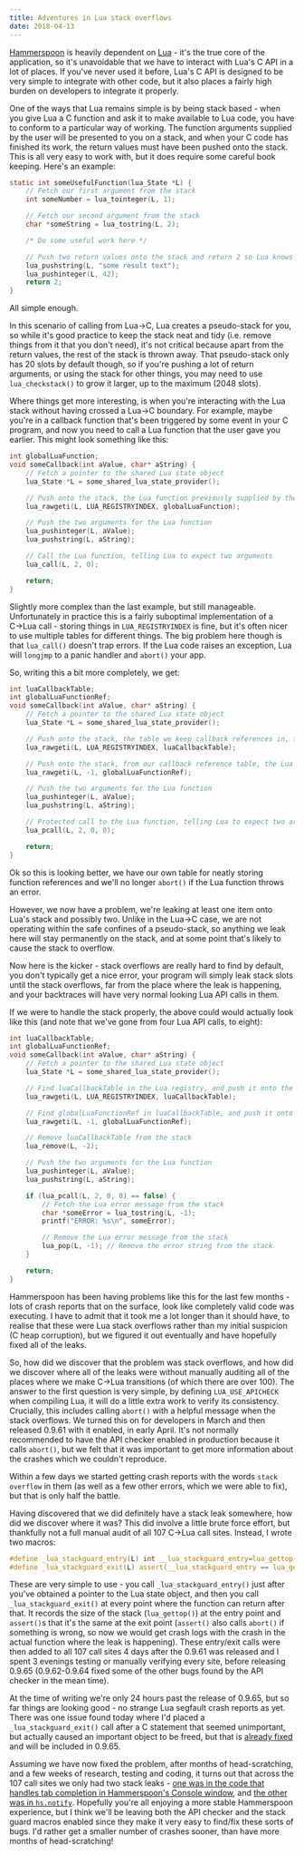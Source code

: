 ```yaml
---
title: Adventures in Lua stack overflows
date: 2018-04-13
---
```


[Hammerspoon](http://www.hammerspoon.org) is heavily dependent on [Lua](http://www.lua.org) - it's the true core of the application, so it's unavoidable that we have to interact with Lua's C API in a lot of places. If you've never used it before, Lua's C API is designed to be very simple to integrate with other code, but it also places a fairly high burden on developers to integrate it properly.

One of the ways that Lua remains simple is by being stack based - when you give Lua a C function and ask it to make available to Lua code, you have to conform to a particular way of working. The function arguments supplied by the user will be presented to you on a stack, and when your C code has finished its work, the return values must have been pushed onto the stack. This is all very easy to work with, but it does require some careful book keeping. Here's an example:

```C
static int someUsefulFunction(lua_State *L) {
    // Fetch our first argument from the stack
    int someNumber = lua_tointeger(L, 1);

    // Fetch our second argument from the stack
    char *someString = lua_tostring(L, 2);

    /* Do some useful work here */

    // Push two return values onto the stack and return 2 so Lua knows how many return values we provided
    lua_pushstring(L, "some result text");
    lua_pushinteger(L, 42);
    return 2;
}
```

All simple enough.

In this scenario of calling from Lua→C, Lua creates a pseudo-stack for you, so while it's good practice to keep the stack neat and tidy (i.e. remove things from it that you don't need), it's not critical because apart from the return values, the rest of the stack is thrown away. That pseudo-stack only has 20 slots by default though, so if you're pushing a lot of return arguments, or using the stack for other things, you may need to use `lua_checkstack()` to grow it larger, up to the maximum (2048 slots).

Where things get more interesting, is when you're interacting with the Lua stack without having crossed a Lua→C boundary. For example, maybe you're in a callback function that's been triggered by some event in your C program, and now you need to call a Lua function that the user gave you earlier. This might look something like this:

```C
int globalLuaFunction;
void someCallback(int aValue, char* aString) {
    // Fetch a pointer to the shared Lua state object
    lua_State *L = some_shared_lua_state_provider();

    // Push onto the stack, the Lua function previously supplied by the user, from Lua's global registry
    lua_rawgeti(L, LUA_REGISTRYINDEX, globalLuaFunction);

    // Push the two arguments for the Lua function
    lua_pushinteger(L, aValue);
    lua_pushstring(L, aString);

    // Call the Lua function, telling Lua to expect two arguments
    lua_call(L, 2, 0);

    return;
}
```

Slightly more complex than the last example, but still manageable. Unfortunately in practice this is a fairly suboptimal implementation of a C→Lua call - storing things in `LUA_REGISTRYINDEX` is fine, but it's often nicer to use multiple tables for different things. The big problem here though is that `lua_call()` doesn't trap errors. If the Lua code raises an exception, Lua will `longjmp` to a panic handler and `abort()` your app.

So, writing this a bit more completely, we get:

```C
int luaCallbackTable;
int globalLuaFunctionRef;
void someCallback(int aValue, char* aString) {
    // Fetch a pointer to the shared Lua state object
    lua_State *L = some_shared_lua_state_provider();

    // Push onto the stack, the table we keep callback references in, from Lua's global registry
    lua_rawgeti(L, LUA_REGISTRYINDEX, luaCallbackTable);

    // Push onto the stack, from our callback reference table, the Lua function previously supplied by the user
    lua_rawgeti(L, -1, globalLuaFunctionRef);

    // Push the two arguments for the Lua function
    lua_pushinteger(L, aValue);
    lua_pushstring(L, aString);

    // Protected call to the Lua function, telling Lua to expect two arguments
    lua_pcall(L, 2, 0, 0);

    return;
}
```

Ok so this is looking better, we have our own table for neatly storing function references and we'll no longer `abort()` if the Lua function throws an error.

However, we now have a problem, we're leaking at least one item onto Lua's stack and possibly two. Unlike in the Lua→C case, we are not operating within the safe confines of a pseudo-stack, so anything we leak here will stay permanently on the stack, and at some point that's likely to cause the stack to overflow.

Now here is the kicker - stack overflows are really hard to find by default, you don't typically get a nice error, your program will simply leak stack slots until the stack overflows, far from the place where the leak is happening, and your backtraces will have very normal looking Lua API calls in them.

If we were to handle the stack properly, the above could would actually look like this (and note that we've gone from four Lua API calls, to eight):

```C
int luaCallbackTable;
int globalLuaFunctionRef;
void someCallback(int aValue, char* aString) {
    // Fetch a pointer to the shared Lua state object
    lua_State *L = some_shared_lua_state_provider();

    // Find luaCallbackTable in the Lua registry, and push it onto the stack
    lua_rawgeti(L, LUA_REGISTRYINDEX, luaCallbackTable);

    // Find globalLuaFunctionRef in luaCallbackTable, and push it onto the stack
    lua_rawgeti(L, -1, globalLuaFunctionRef);

    // Remove luaCallbackTable from the stack
    lua_remove(L, -2);

    // Push the two arguments for the Lua function
    lua_pushinteger(L, aValue);
    lua_pushstring(L, aString);

    if (lua_pcall(L, 2, 0, 0) == false) {
        // Fetch the Lua error message from the stack
        char *someError = lua_tostring(L, -1);
        printf("ERROR: %s\n", someError);

        // Remove the Lua error message from the stack
        lua_pop(L, -1); // Remove the error string from the stack
    }

    return;
}
```

Hammerspoon has been having problems like this for the last few months - lots of crash reports that on the surface, look like completely valid code was executing. I have to admit that it took me a lot longer than it should have, to realise that these were Lua stack overflows rather than my initial suspicion (C heap corruption), but we figured it out eventually and have hopefully fixed all of the leaks.

So, how did we discover that the problem was stack overflows, and how did we discover where all of the leaks were without manually auditing all of the places where we make C→Lua transitions (of which there are over 100). The answer to the first question is very simple, by defining `LUA_USE_APICHECK` when compiling Lua, it will do a little extra work to verify its consistency. Crucially, this includes calling `abort()` with a helpful message when the stack overflows. We turned this on for developers in March and then released 0.9.61 with it enabled, in early April. It's not normally recommended to have the API checker enabled in production because it calls `abort()`, but we felt that it was important to get more information about the crashes which we couldn't reproduce.

Within a few days we started getting crash reports with the words `stack overflow` in them (as well as a few other errors, which we were able to fix), but that is only half the battle.

Having discovered that we did definitely have a stack leak somewhere, how did we discover where it was? This did involve a little brute force effort, but thankfully not a full manual audit of all 107 C→Lua call sites. Instead, I wrote two macros:

```C
#define _lua_stackguard_entry(L) int __lua_stackguard_entry=lua_gettop(L);
#define _lua_stackguard_exit(L) assert(__lua_stackguard_entry == lua_gettop(L));
```

These are very simple to use - you call `_lua_stackguard_entry()` just after you've obtained a pointer to the Lua state object, and then you call `_lua_stackguard_exit()` at every point where the function can return after that. It records the size of the stack (`lua_gettop()`) at the entry point and `assert()`s that it's the same at the exit point (`assert()` also calls `abort()` if something is wrong, so now we would get crash logs with the crash in the actual function where the leak is happening).
These entry/exit calls were then added to all 107 call sites 4 days after the 0.9.61 was released and I spent 3 evenings testing or manually verifying every site, before releasing 0.9.65 (0.9.62-0.9.64 fixed some of the other bugs found by the API checker in the mean time).

At the time of writing we're only 24 hours past the release of 0.9.65, but so far things are looking good - no strange Lua segfault crash reports as yet. There was one issue found today where I'd placed a `_lua_stackguard_exit()` call after a C statement that seemed unimportant, but actually caused an important object to be freed, but that is [already fixed](https://github.com/Hammerspoon/hammerspoon/commit/95a13554c65568aca2ee6db040895c6345b01b50) and will be included in 0.9.65.

Assuming we have now fixed the problem, after months of head-scratching, and a few weeks of research, testing and coding, it turns out that across the 107 call sites we only had two stack leaks - [one was in the code that handles tab completion in Hammerspoon's Console window](https://github.com/Hammerspoon/hammerspoon/commit/2b7abf2b33e3ddb17d87e548725959a8bba1ac40#diff-d0e4e7c56ae114494056acc9758d118fR797), and [the other was in `hs.notify`](https://github.com/Hammerspoon/hammerspoon/commit/f199351538d7b81bd4a01f349ddeb2e33e76d8e7). Hopefully you're all enjoying a more stable Hammerspoon experience, but I think we'll be leaving both the API checker and the stack guard macros enabled since they make it very easy to find/fix these sorts of bugs. I'd rather get a smaller number of crashes sooner, than have more months of head-scratching!
